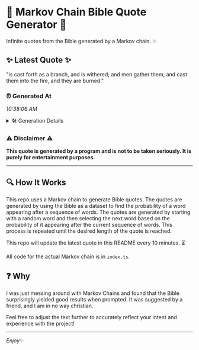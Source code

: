 # 📖 Markov Chain Bible Quote Generator 📖

Infinite quotes from the Bible generated by a Markov chain. ✨

## ✨ Latest Quote ✨
"is cast forth as a branch, and is withered; and men gather them, and cast them into the fire, and they are burned."

### ⏰ Generated At
*10:38:06 AM*

<details>
    <summary>🛠️ Generation Details</summary>
    <p>
        <strong>🌱 Seed:</strong> is<br>
        <strong>🔄 Iterations:</strong> 22<br>
        <strong>📜 Context History:</strong><br>[ is ]: cast<br>[ is, cast ]: forth<br>[ is, cast, forth ]: as<br>[ is, cast, forth, as ]: a<br>[ is, cast, forth, as, a ]: branch,<br>[ is, cast, forth, as, a, branch, ]: and<br>[ cast, forth, as, a, branch,, and ]: is<br>[ forth, as, a, branch,, and, is ]: withered;<br>[ as, a, branch,, and, is, withered; ]: and<br>[ a, branch,, and, is, withered;, and ]: men<br>[ branch,, and, is, withered;, and, men ]: gather<br>[ and, is, withered;, and, men, gather ]: them,<br>[ is, withered;, and, men, gather, them, ]: and<br>[ withered;, and, men, gather, them,, and ]: cast<br>[ and, men, gather, them,, and, cast ]: them<br>[ men, gather, them,, and, cast, them ]: into<br>[ gather, them,, and, cast, them, into ]: the<br>[ them,, and, cast, them, into, the ]: fire,<br>[ and, cast, them, into, the, fire, ]: and<br>[ cast, them, into, the, fire,, and ]: they<br>[ them, into, the, fire,, and, they ]: are<br>[ into, the, fire,, and, they, are ]: burned.<br>
    </p>
</details>

### ⚠️ Disclaimer ⚠️
**This quote is generated by a program and is not to be taken seriously. It is purely for entertainment purposes.**

---

## 🔍 How It Works

This repo uses a Markov chain to generate Bible quotes. The quotes are generated by using the Bible as a dataset to find the probability of a word appearing after a sequence of words. The quotes are generated by starting with a random word and then selecting the next word based on the probability of it appearing after the current sequence of words. This process is repeated until the desired length of the quote is reached.

This repo will update the latest quote in this README every 10 minutes. ⏳

All code for the actual Markov chain is in `index.ts`.

## ❓ Why

I was just messing around with Markov Chains and found that the Bible surprisingly yielded good results when prompted. 
It was suggested by a friend, and I am in no way christian.

Feel free to adjust the text further to accurately reflect your intent and experience with the project!

---

*Enjoy*✨
